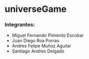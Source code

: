 # universeGame

### Integrantes:  
- Miguel Fernando Pimiento Escobar  
- Juan Diego Roa Porras
- Andres Felipe Muñoz Aguilar
- Santiago Andres Delgado
